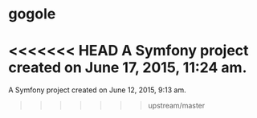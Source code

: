 gogole
======

<<<<<<< HEAD
A Symfony project created on June 17, 2015, 11:24 am.
=======
A Symfony project created on June 12, 2015, 9:13 am.
>>>>>>> upstream/master
